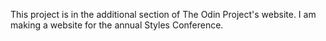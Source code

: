 This project is in the additional section of The Odin Project's website. I am making a website for the annual Styles Conference. 